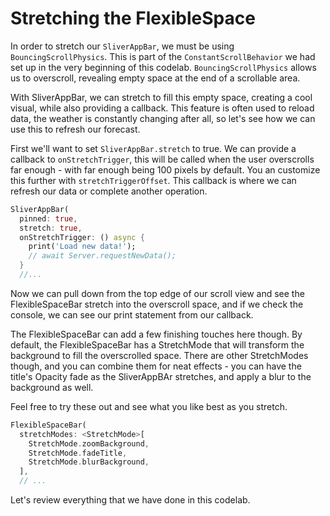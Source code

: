 # Stretching the FlexibleSpace

In order to stretch our `SliverAppBar`, we must be using
`BouncingScrollPhysics`. This is part of the `ConstantScrollBehavior`
we had set up in the very beginning of this codelab.
`BouncingScrollPhysics` allows us to overscroll, revealing empty
space at the end of a scrollable area.

With SliverAppBar, we can stretch to fill this empty space, creating
a cool visual, while also providing a callback. This feature is often
used to reload data, the weather is constantly changing after all, so
let's see how we can use this to refresh our forecast.

First we'll want to set `SliverAppBar.stretch` to true. We can provide a callback to `onStretchTrigger`, this will be called when the user overscrolls far enough - with far enough being 100 pixels by default. You an customize this further with `stretchTriggerOffset`. This callback is where we can refresh our data or complete another operation.

```dart
SliverAppBar(
  pinned: true,
  stretch: true,
  onStretchTrigger: () async {
    print('Load new data!');
    // await Server.requestNewData();
  }
  //...
```

Now we can pull down from the top edge of our scroll view and see
the FlexibleSpaceBar stretch into the overscroll space, and if we
check the console, we can see our print statement from our callback.

The FlexibleSpaceBar can add a few finishing touches here though. By default, the FlexibleSpaceBar has a StretchMode that will transform the background to fill the overscrolled space. There are other StretchModes though, and you can combine them for neat effects - you can have the title's Opacity fade as the SliverAppBAr stretches, and apply a blur to the background as well.

Feel free to try these out and see what you like best as you stretch.

```dart
FlexibleSpaceBar(
  stretchModes: <StretchMode>[
    StretchMode.zoomBackground,
    StretchMode.fadeTitle,
    StretchMode.blurBackground,
  ],
  // ...
```

Let's review everything that we have done in this codelab.